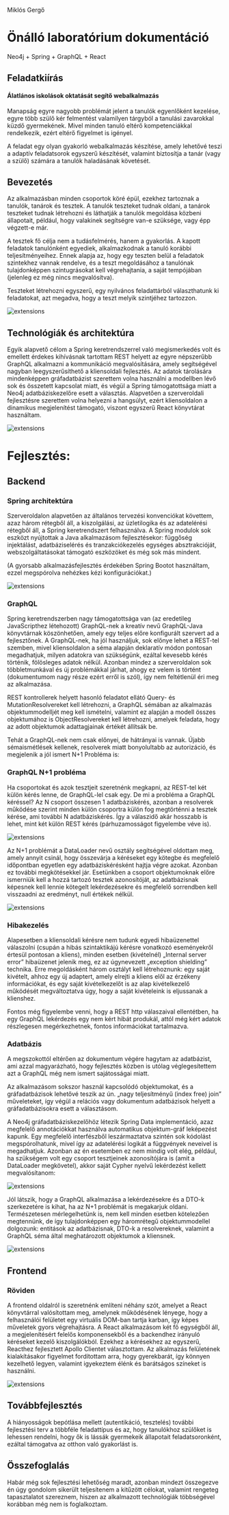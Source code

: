 Miklós Gergő 
# Önálló laboratórium dokumentáció

Neo4j + Spring + GraphQL + React

## Feladatkiírás
#### Álatlános iskolások oktatását segítő webalkalmazás
Manapság egyre nagyobb problémát jelent a tanulók egyenlőként kezelése, egyre több szülő kér felmentést valamilyen tárgyból a tanulási zavarokkal küzdő gyermekének. Mivel minden tanuló eltérő kompetenciákkal rendelkezik, ezért eltérő figyelmet is igényel.

A feladat egy olyan gyakorló webalkalmazás készítése, amely lehetővé teszi a adaptív feladatsorok egyszerű készítését, valamint biztosítja a tanár (vagy a szülő) számára a tanulók haladásának követését. 

## Bevezetés
Az alkalmazásban minden csoportok köré épül, ezekhez tartoznak a tanulók, tanárok és tesztek. A tanulók teszteket tudnak oldani, a tanárok teszteket tudnak létrehozni és láthatják a tanulók megoldása közbeni állapotait, például, hogy valakinek segítségre van-e szüksége, vagy épp végzett-e már.

A tesztek fő célja nem a tudásfelmérés, hanem a gyakorlás. A kapott feladatok tanulónként egyediek, alkalmazkodnak a tanuló korábbi teljesítményeihez. Ennek alapja az, hogy egy teszten belül a feladatok szintekhez vannak rendelve, és a teszt megoldásához a tanulónak tulajdonképpen szintugrásokat kell végrehajtania, a saját tempójában (jelenleg ez még nincs megvalósítva).

Teszteket létrehozni egyszerű, egy nyilvános feladattárból választhatunk ki feladatokat, azt megadva, hogy a teszt melyik szintjéhez tartozzon.

![extensions](imgs/onlab/Dia3.PNG)

## Technológiák és architektúra
Egyik alapvető célom a Spring keretrendszerrel való megismerkedés volt és emellett érdekes kihívásnak tartottam REST helyett az egyre népszerűbb GraphQL alkalmazni a kommunikáció megvalósítására, amely segítségével nagyban leegyszerűsíthető a kliensoldali fejlesztés. Az adatok tárolására mindenképpen gráfadatbázist szerettem volna használni a modellben lévő sok és összetett kapcsolat miatt, és végül a Spring támogatottsága miatt a Neo4j adatbáziskezelőre esett a választás. Alapvetően a szerveroldali fejlesztésre szerettem volna helyezni a hangsúlyt, ezért kliensoldalon a dinamikus megjelenítést támogató, viszont egyszerű React könyvtárat használtam.  

![extensions](imgs/onlab/Dia4.PNG)

# Fejlesztés:
## Backend

### Spring architektúra
Szerveroldalon alapvetően az általános tervezési konvenciókat követtem, azaz három rétegből áll, a kiszolgálási, az üzletilogika és az adatelérési rétegből áll, a Spring keretrendszert felhasználva. A Spring modulok sok eszközt nyújtottak a Java alkalmazásom fejlesztésekor: függőség injektálást, adatbáziselérés és tranzakciókezelés egységes absztrakcióját, webszolgáltatásokat támogató eszközöket és még sok más mindent.

(A gyorsabb alkalmazásfejlesztés érdekében Spring Bootot használtam, ezzel megspórolva nehézkes kézi konfigurációkat.)

![extensions](imgs/onlab/Dia5.PNG)

### GraphQL 
Spring keretrendszerben nagy támogatottsága van (az eredetileg JavaScripthez létehozott) GraphQL-nek a kreatív nevű GraphQL-Java könyvtárnak köszönhetően, amely egy teljes előre konfigurált szervert ad a fejlesztőnek. A GraphQL-nek, ha jól használjuk, sok előnye lehet a REST-tel szemben, mivel kliensoldalon a séma alapján deklaratív módon pontosan megadhatjuk, milyen adatokra van szükségünk, ezáltal kevesebb kérés történik, fölösleges adatok nélkül. Azonban mindez a szerveroldalon sok többletmunkával és új problémákkal járhat, ahogy ez velem is történt (dokumentumom nagy része ezért erről is szól), így nem feltétlenül éri meg az alkalmazása.

REST kontrollerek helyett hasonló feladatot ellátó Query- és MutationResolvereket kell létrehozni, a GraphQL sémában az alkalmazás objektummodelljét meg kell ismételni, valamint ez alapján a modell összes objektumához is ObjectResolvereket kell létrehozni, amelyek feladata, hogy az adott objektumok adattagjainak értékét állítsák be.

Tehát a GraphQL-nek nem csak előnyei, de hátrányai is vannak. Újabb sémaismétlések kellenek, resolverek miatt bonyolultabb az autorizáció, és megjelenik a jól ismert N+1 Probléma is:

### GraphQL N+1 probléma
Ha csoportokat és azok tesztjeit szeretnénk megkapni, az REST-tel két külön kérés lenne, de GraphQL-lel csak egy. De mi a probléma a GraphQL kéréssel? Az N csoport összesen 1 adatbáziskérés, azonban a resolverek működése szerint minden külön csoportra külön fog megtörténni a tesztek kérése, ami további N adatbáziskérés. Így a válaszidő akár hosszabb is lehet, mint két külön REST kérés (párhuzamosságot figyelembe véve is).

![extensions](imgs/onlab/Dia7.PNG)

Az N+1 problémát a DataLoader nevű osztály segítségével oldottam meg, amely annyit csinál, hogy összevárja a kéréseket egy kötegbe és megfelelő időpontban egyetlen egy adatbáziskérésként hajtja végre azokat. Azonban ez további megkötésekkel jár. Esetünkben a csoport objektumoknak előre ismerniük kell a hozzá tartozó tesztek azonosítóját, az  adatbázisnak képesnek kell lennie kötegelt lekérdezésekre és megfelelő sorrendben kell visszaadni az eredményt, null értékek nélkül.

![extensions](imgs/onlab/Dia8.PNG)

### Hibakezelés
Alapesetben a kliensoldali kérésre nem tudunk egyedi hibaüzenettel válaszolni (csupán a hibás szintaktikájú kérésre vonatkozó eseményekről értesül pontosan a kliens), minden esetben (kivételnél) „Internal server error” hibaüzenet jelenik meg, ez az úgynevezett „exception shielding” technika. Erre megoldásként három osztályt kell létrehoznunk: egy saját kivételt, ahhoz egy új adaptert, amely elrejti a kliens elől az érzékeny információkat, és egy saját kivételkezelőt is az alap kivételkezelő működését megváltoztatva úgy, hogy a saját kivételeink is eljussanak a klienshez.

Fontos még figyelembe venni, hogy a REST http válaszaival ellentétben, ha egy GraphQL lekérdezés egy nem kért hibát produkál, attól még kért adatok részlegesen megérkezhetnek, fontos információkat tartalmazva.

### Adatbázis 
A megszokottól eltérően az dokumentum végére hagytam az adatbázist, ami azzal magyarázható, hogy fejlesztés közben is utólag véglegesítettem azt a GraphQL még nem ismert sajátosságai miatt.

Az alkalmazásom sokszor használ kapcsolódó objektumokat, és a gráfadatbázisok lehetővé teszik az ún. „nagy teljesítményű (index free) join” műveleteket, így végül a relációs vagy dokumentum adatbázisok helyett a gráfadatbázisokra esett a választásom.

A Neo4j gráfadatbáziskezelőhöz létezik Spring Data implementáció, azaz megfelelő annotációkkat használva automatikus objektum-gráf leképezést kapunk. Egy megfelelő interfészből leszármaztatva szintén sok kódolást megspórolhatunk, mivel így az adatelérési logikát a függvények neveivel is megadhatjuk. Azonban az én esetemben ez nem mindig volt elég, például, ha szükségem volt egy csoport tesztjeinek azonosítójára is (amit a DataLoader megkövetel), akkor saját Cypher nyelvű lekérdezést kellett megvalósítanom:

![extensions](imgs/onlab/Dia10.PNG)

Jól látszik, hogy a GraphQL alkalmazása a lekérdezésekre és a DTO-k szerkezetére is kihat, ha az N+1 problémát is megakarjuk oldani. Természetesen mérlegelhetünk is, nem kell minden esetben kötelezően megtennünk, de így tulajdonképpen egy háromrétegű objektummodellel dolgozunk: entitások az adatbázisnak, DTO-k a resolvereknek, valamint a GraphQL séma által meghatározott objektumok a kliensnek.

![extensions](imgs/onlab/Dia11.PNG)

## Frontend

### Röviden
A frontend oldalról is szeretnénk említeni néhány szót, amelyet a React könyvtárral valósítottam meg, amelynek működésének lényege, hogy a felhasználói felületet egy virtuális DOM-ban tartja karban, így képes műveletek gyors végrehajtásra. A React alkalmazásom két fő egységből áll, a megjelenítésért felelős komponensekből és a backendhez irányuló kéréseket kezelő kiszolgálókból. Ezekhez a kérésekhez az egyszerű, Reacthez fejlesztett Apollo Clientet választottam. Az alkalmazás felületének kialakításakor figyelmet fordítottam arra, hogy gyerekbarát, így könnyen kezelhető legyen, valamint igyekeztem élénk és barátságos színeket is használni.

![extensions](imgs/onlab/Dia12.PNG)

## Továbbfejlesztés
A hiányosságok bepótlása mellett (autentikáció, tesztelés) további fejlesztési terv a többféle feladattípus és az, hogy tanulókhoz szülőket is lehessen rendelni, hogy ők is lássák gyermekeik állapotait feladatsoronként, ezáltal támogatva az otthon való gyakorlást is.

## Összefoglalás

Habár még sok fejlesztési lehetőség maradt, azonban mindezt összegezve én úgy gondolom sikerült teljesítenem a kitűzött célokat, valamint rengeteg tapasztalatot szereznem, hiszen az alkalmazott technológiák többségével korábban még nem is foglalkoztam.
